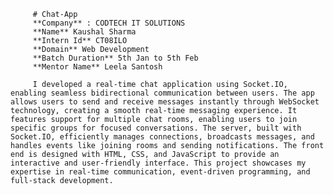          # Chat-App
         **Company** : CODTECH IT SOLUTIONS
         **Name** Kaushal Sharma
         **Intern Id** CT08ILO
         **Domain** Web Development
         **Batch Duration** 5th Jan to 5th Feb
         **Mentor Name** Leela Santosh

         I developed a real-time chat application using Socket.IO, enabling seamless bidirectional communication between users. The app allows users to send and receive messages instantly through WebSocket technology, creating a smooth real-time messaging experience. It features support for multiple chat rooms, enabling users to join specific groups for focused conversations. The server, built with Socket.IO, efficiently manages connections, broadcasts messages, and handles events like joining rooms and sending notifications. The front end is designed with HTML, CSS, and JavaScript to provide an interactive and user-friendly interface. This project showcases my expertise in real-time communication, event-driven programming, and full-stack development.

